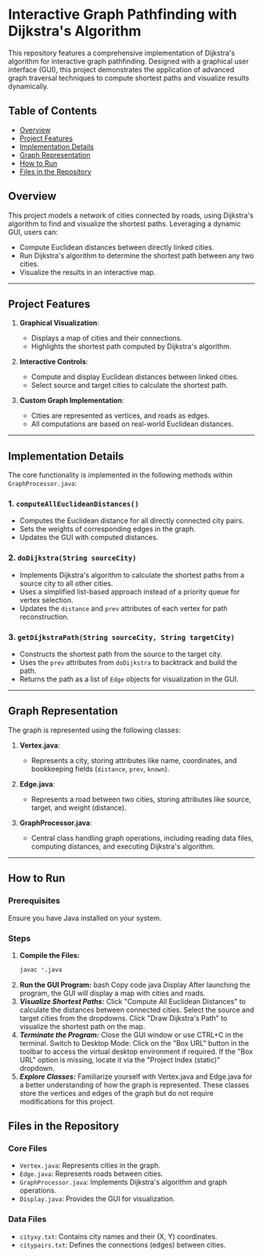 # Interactive Graph Pathfinding with Dijkstra's Algorithm

This repository features a comprehensive implementation of Dijkstra's algorithm for interactive graph pathfinding. Designed with a graphical user interface (GUI), this project demonstrates the application of advanced graph traversal techniques to compute shortest paths and visualize results dynamically.

## Table of Contents
- [Overview](#overview)
- [Project Features](#project-features)
- [Implementation Details](#implementation-details)
- [Graph Representation](#graph-representation)
- [How to Run](#how-to-run)
- [Files in the Repository](#files-in-the-repository)
## Overview
This project models a network of cities connected by roads, using Dijkstra's algorithm to find and visualize the shortest paths. Leveraging a dynamic GUI, users can:
- Compute Euclidean distances between directly linked cities.
- Run Dijkstra's algorithm to determine the shortest path between any two cities.
- Visualize the results in an interactive map.

---

## Project Features
1. **Graphical Visualization**:
   - Displays a map of cities and their connections.
   - Highlights the shortest path computed by Dijkstra's algorithm.

2. **Interactive Controls**:
   - Compute and display Euclidean distances between linked cities.
   - Select source and target cities to calculate the shortest path.

3. **Custom Graph Implementation**:
   - Cities are represented as vertices, and roads as edges.
   - All computations are based on real-world Euclidean distances.

---

## Implementation Details
The core functionality is implemented in the following methods within `GraphProcessor.java`:

### 1. `computeAllEuclideanDistances()`
- Computes the Euclidean distance for all directly connected city pairs.
- Sets the weights of corresponding edges in the graph.
- Updates the GUI with computed distances.

### 2. `doDijkstra(String sourceCity)`
- Implements Dijkstra's algorithm to calculate the shortest paths from a source city to all other cities.
- Uses a simplified list-based approach instead of a priority queue for vertex selection.
- Updates the `distance` and `prev` attributes of each vertex for path reconstruction.

### 3. `getDijkstraPath(String sourceCity, String targetCity)`
- Constructs the shortest path from the source to the target city.
- Uses the `prev` attributes from `doDijkstra` to backtrack and build the path.
- Returns the path as a list of `Edge` objects for visualization in the GUI.

---

## Graph Representation
The graph is represented using the following classes:

1. **Vertex.java**:
   - Represents a city, storing attributes like name, coordinates, and bookkeeping fields (`distance`, `prev`, `known`).

2. **Edge.java**:
   - Represents a road between two cities, storing attributes like source, target, and weight (distance).

3. **GraphProcessor.java**:
   - Central class handling graph operations, including reading data files, computing distances, and executing Dijkstra's algorithm.

---

## How to Run

### Prerequisites
Ensure you have Java installed on your system.

### Steps
1. **Compile the Files:**
   ```bash
   javac *.java
2. **Run the GUI Program:**
   bash
   Copy code
   java Display
   After launching the program, the GUI will display a map with cities and roads.
3. ***Visualize Shortest Paths:***
   Click "Compute All Euclidean Distances" to calculate the distances between connected cities.
   Select the source and target cities from the dropdowns.
   Click "Draw Dijkstra's Path" to visualize the shortest path on the map.
4. ***Terminate the Program:***
   Close the GUI window or use CTRL+C in the terminal.
   Switch to Desktop Mode:
   Click on the "Box URL" button in the toolbar to access the virtual desktop environment if required.
   If the "Box URL" option is missing, locate it via the "Project Index (static)" dropdown.
5. ***Explore Classes:***
   Familiarize yourself with Vertex.java and Edge.java for a better understanding of how the graph is represented.
   These classes store the vertices and edges of the graph but do not require modifications for this project.

## Files in the Repository
### Core Files
- `Vertex.java`: Represents cities in the graph.
- `Edge.java`: Represents roads between cities.
- `GraphProcessor.java`: Implements Dijkstra's algorithm and graph operations.
- `Display.java`: Provides the GUI for visualization.

### Data Files
- `cityxy.txt`: Contains city names and their (X, Y) coordinates.
- `citypairs.txt`: Defines the connections (edges) between cities.

